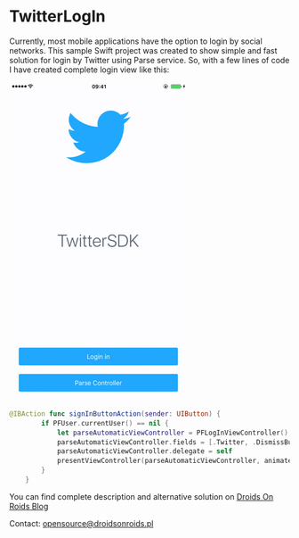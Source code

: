 # TwitterLogIn
Currently, most mobile applications have the option to login by social networks. This sample Swift project was created to show simple and fast solution for login by Twitter using Parse service. 
So, with a few lines of code I have created complete login view like this:

![alt tag](https://github.com/DroidsOnRoids/TwitterLogIn/blob/master/PopUpViewController.gif)

```swift
@IBAction func signInButtonAction(sender: UIButton) {
        if PFUser.currentUser() == nil {
            let parseAutomaticViewController = PFLogInViewController()
            parseAutomaticViewController.fields = [.Twitter, .DismissButton]
            parseAutomaticViewController.delegate = self
            presentViewController(parseAutomaticViewController, animated: true, completion: nil)
        }
    }
```
You can find complete description and alternative solution on
[Droids On Roids Blog](http://www.thedroidsonroids.com/blog)

Contact: opensource@droidsonroids.pl

